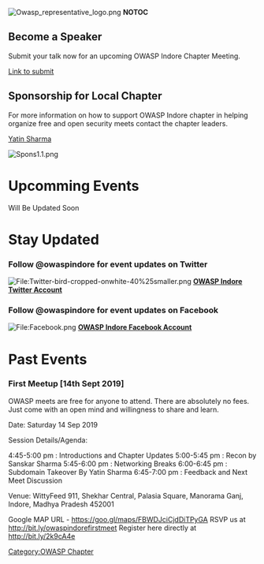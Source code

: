 ![Owasp_representative_logo.png](Owasp_representative_logo.png
"Owasp_representative_logo.png") __NOTOC__

## Become a Speaker

Submit your talk now for an upcoming OWASP Indore Chapter Meeting.

[Link to
submit](https://docs.google.com/forms/d/e/1FAIpQLSdKvScszAknOQAl40lm-4NJSkvWU9VJxK0kwPSsTntO_ysCLA/viewform?usp=sf_link)

## Sponsorship for Local Chapter

For more information on how to support OWASP Indore chapter in helping
organize free and open security meets contact the chapter leaders.

[Yatin Sharma](mailto:yatin.sharma@owasp.org)

![Spons1.1.png](Spons1.1.png "Spons1.1.png")

# **Upcomming Events**

Will Be Updated Soon

# Stay Updated

### Follow @owaspindore for event updates on Twitter

![<File:Twitter-bird-cropped-onwhite-40%25smaller.png>](Twitter-bird-cropped-onwhite-40%25smaller.png
"File:Twitter-bird-cropped-onwhite-40%25smaller.png") **[OWASP Indore
Twitter Account](https://twitter.com/owaspindore)**

### Follow @owaspindore for event updates on Facebook

![<File:Facebook.png>](Facebook.png "File:Facebook.png") **[OWASP Indore
Facebook Account](https://facebook.com/owaspindore)**

# **Past Events**

### First Meetup \[14th Sept 2019\]

OWASP meets are free for anyone to attend. There are absolutely no fees.
Just come with an open mind and willingness to share and learn.

Date: Saturday 14 Sep 2019

Session Details/Agenda:

4:45-5:00 pm : Introductions and Chapter Updates
5:00-5:45 pm : Recon by Sanskar Sharma
5:45-6:00 pm : Networking Breaks
6:00-6:45 pm : Subdomain Takeover By Yatin Sharma
6:45-7:00 pm : Feedback and Next Meet Discussion

Venue: WittyFeed 911, Shekhar Central, Palasia Square, Manorama Ganj,
Indore, Madhya Pradesh 452001

Google MAP URL - <https://goo.gl/maps/FBWDJciCjdDiTPyGA>
RSVP us at <http://bit.ly/owaspindorefirstmeet>
Register here directly at <http://bit.ly/2k9cA4e>

<headertabs></headertabs>

[Category:OWASP Chapter](Category:OWASP_Chapter "wikilink")